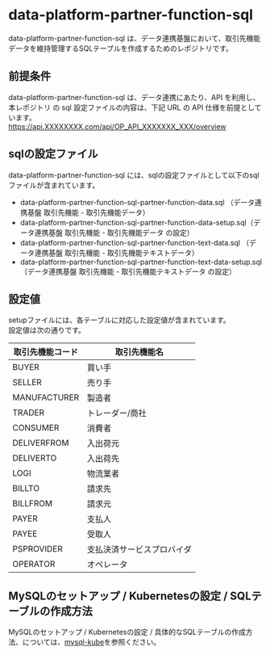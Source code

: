 # data-platform-partner-function-sql
data-platform-partner-function-sql は、データ連携基盤において、取引先機能データを維持管理するSQLテーブルを作成するためのレポジトリです。  

## 前提条件  
data-platform-partner-function-sql は、データ連携にあたり、API を利用し、本レポジトリ の sql 設定ファイルの内容は、下記 URL の API 仕様を前提としています。  
https://api.XXXXXXXX.com/api/OP_API_XXXXXXX_XXX/overview  

## sqlの設定ファイル
data-platform-partner-function-sql には、sqlの設定ファイルとして以下のsqlファイルが含まれています。  

* data-platform-partner-function-sql-partner-function-data.sql （データ連携基盤 取引先機能 - 取引先機能データ）
* data-platform-partner-function-sql-partner-function-data-setup.sql（データ連携基盤 取引先機能 - 取引先機能データ の設定）
* data-platform-partner-function-sql-partner-function-text-data.sql （データ連携基盤 取引先機能 - 取引先機能テキストデータ）
* data-platform-partner-function-sql-partner-function-text-data-setup.sql（データ連携基盤 取引先機能 - 取引先機能テキストデータ の設定）

## 設定値
setupファイルには、各テーブルに対応した設定値が含まれています。  
設定値は次の通りです。  

| 取引先機能コード | 取引先機能名       | 
| ------ | --------                   | 
| BUYER        | 買い手                     | 
| SELLER       | 売り手                     | 
| MANUFACTURER | 製造者                     | 
| TRADER       | トレーダー/商社            | 
| CONSUMER     | 消費者                     | 
| DELIVERFROM  | 入出荷元                   | 
| DELIVERTO    | 入出荷先                   | 
| LOGI         | 物流業者                   | 
| BILLTO       | 請求先                     | 
| BILLFROM     | 請求元                     | 
| PAYER        | 支払人                     | 
| PAYEE        | 受取人                     | 
| PSPROVIDER   | 支払決済サービスプロバイダ   | 
| OPERATOR     | オペレータ                 | 

## MySQLのセットアップ / Kubernetesの設定 / SQLテーブルの作成方法
MySQLのセットアップ / Kubernetesの設定 / 具体的なSQLテーブルの作成方法、については、[mysql-kube](https://github.com/latonaio/mysql-kube)を参照ください。
